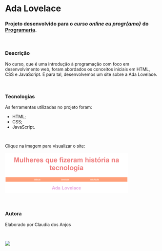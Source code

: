 # Ada Lovelace

### Projeto desenvolvido para o *curso online eu progr{amo}* do [**Programaria**](https://programaria.myedools.com/).

&nbsp;

### Descrição 

No curso, que é uma introdução à programação com foco em desenvolvimento web, foram abordados os conceitos iniciais em HTML, CSS e JavaScript.
E para tal, desenvolvemos um site sobre a Ada Lovelace.

&nbsp;

### Tecnologias

As ferramentas utilizadas no projeto foram:

- HTML;
- CSS;
- JavaScript.

&nbsp;


Clique na imagem para visualizar o site:


[<img src="img/ada.png" target="_blank" alt="Foto do início da página do site Ada Lovelace" width="80%"/>](https://ada-lovelace.claudinha.repl.co/)

&nbsp;


### Autora

Elaborado por Claudia dos Anjos

&nbsp;

<img src="https://img.shields.io/badge/claudiaanjos-%230077B5.svg?&style=for-the-badge&logo=linkedin&logoColor=white&link=mailto:https://www.linkedin.com/in/claudia-nogueira-dos-anjos-093407180/"> 
